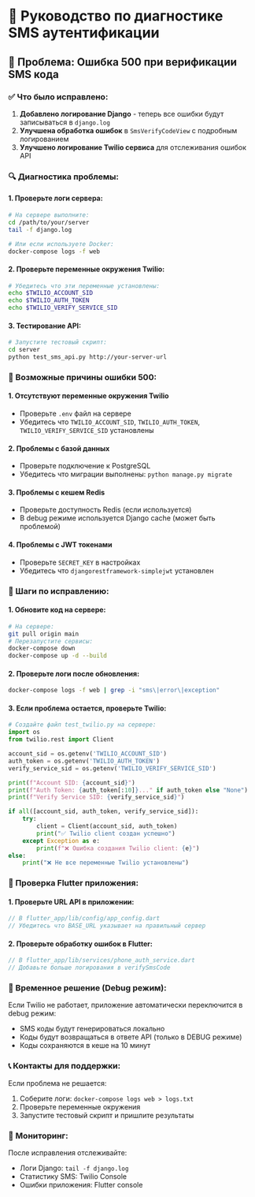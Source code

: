 # 🔧 Руководство по диагностике SMS аутентификации

## 🚨 Проблема: Ошибка 500 при верификации SMS кода

### ✅ Что было исправлено:

1. **Добавлено логирование Django** - теперь все ошибки будут записываться в `django.log`
2. **Улучшена обработка ошибок** в `SmsVerifyCodeView` с подробным логированием
3. **Улучшено логирование Twilio сервиса** для отслеживания ошибок API

### 🔍 Диагностика проблемы:

#### 1. Проверьте логи сервера:
```bash
# На сервере выполните:
cd /path/to/your/server
tail -f django.log

# Или если используете Docker:
docker-compose logs -f web
```

#### 2. Проверьте переменные окружения Twilio:
```bash
# Убедитесь что эти переменные установлены:
echo $TWILIO_ACCOUNT_SID
echo $TWILIO_AUTH_TOKEN  
echo $TWILIO_VERIFY_SERVICE_SID
```

#### 3. Тестирование API:
```bash
# Запустите тестовый скрипт:
cd server
python test_sms_api.py http://your-server-url
```

### 🐛 Возможные причины ошибки 500:

#### 1. **Отсутствуют переменные окружения Twilio**
- Проверьте `.env` файл на сервере
- Убедитесь что `TWILIO_ACCOUNT_SID`, `TWILIO_AUTH_TOKEN`, `TWILIO_VERIFY_SERVICE_SID` установлены

#### 2. **Проблемы с базой данных**
- Проверьте подключение к PostgreSQL
- Убедитесь что миграции выполнены: `python manage.py migrate`

#### 3. **Проблемы с кешем Redis**
- Проверьте доступность Redis (если используется)
- В debug режиме используется Django cache (может быть проблемой)

#### 4. **Проблемы с JWT токенами**
- Проверьте `SECRET_KEY` в настройках
- Убедитесь что `djangorestframework-simplejwt` установлен

### 🔧 Шаги по исправлению:

#### 1. Обновите код на сервере:
```bash
# На сервере:
git pull origin main
# Перезапустите сервисы:
docker-compose down
docker-compose up -d --build
```

#### 2. Проверьте логи после обновления:
```bash
docker-compose logs -f web | grep -i "sms\|error\|exception"
```

#### 3. Если проблема остается, проверьте Twilio:
```python
# Создайте файл test_twilio.py на сервере:
import os
from twilio.rest import Client

account_sid = os.getenv('TWILIO_ACCOUNT_SID')
auth_token = os.getenv('TWILIO_AUTH_TOKEN')
verify_service_sid = os.getenv('TWILIO_VERIFY_SERVICE_SID')

print(f"Account SID: {account_sid}")
print(f"Auth Token: {auth_token[:10]}..." if auth_token else "None")
print(f"Verify Service SID: {verify_service_sid}")

if all([account_sid, auth_token, verify_service_sid]):
    try:
        client = Client(account_sid, auth_token)
        print("✅ Twilio client создан успешно")
    except Exception as e:
        print(f"❌ Ошибка создания Twilio client: {e}")
else:
    print("❌ Не все переменные Twilio установлены")
```

### 📱 Проверка Flutter приложения:

#### 1. Проверьте URL API в приложении:
```dart
// В flutter_app/lib/config/app_config.dart
// Убедитесь что BASE_URL указывает на правильный сервер
```

#### 2. Проверьте обработку ошибок в Flutter:
```dart
// В flutter_app/lib/services/phone_auth_service.dart
// Добавьте больше логирования в verifySmsCode
```

### 🚀 Временное решение (Debug режим):

Если Twilio не работает, приложение автоматически переключится в debug режим:
- SMS коды будут генерироваться локально
- Коды будут возвращаться в ответе API (только в DEBUG режиме)
- Коды сохраняются в кеше на 10 минут

### 📞 Контакты для поддержки:

Если проблема не решается:
1. Соберите логи: `docker-compose logs web > logs.txt`
2. Проверьте переменные окружения
3. Запустите тестовый скрипт и пришлите результаты

### 🔄 Мониторинг:

После исправления отслеживайте:
- Логи Django: `tail -f django.log`
- Статистику SMS: Twilio Console
- Ошибки приложения: Flutter console

